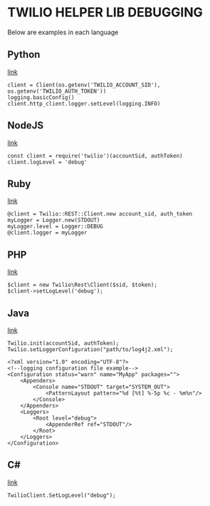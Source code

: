 # TWILIO HELPER LIB DEBUGGING

Below are examples in each language

## Python 
[link](https://github.com/twilio/twilio-python)
```
client = Client(os.getenv('TWILIO_ACCOUNT_SID'), os.getenv('TWILIO_AUTH_TOKEN'))
logging.basicConfig()
client.http_client.logger.setLevel(logging.INFO)
```

## NodeJS
[link](https://github.com/twilio/twilio-node)
```
const client = require('twilio')(accountSid, authToken)
client.logLevel = 'debug'
```

## Ruby
[link](https://github.com/twilio/twilio-ruby)
```
@client = Twilio::REST::Client.new account_sid, auth_token
myLogger = Logger.new(STDOUT)
myLogger.level = Logger::DEBUG
@client.logger = myLogger
```

## PHP
[link](https://github.com/twilio/twilio-php)
```
$client = new Twilio\Rest\Client($sid, $token);
$client->setLogLevel('debug');
```

## Java
[link](https://github.com/twilio/twilio-java)
```
Twilio.init(accountSid, authToken);
Twilio.setLoggerConfiguration("path/to/log4j2.xml");
```

```
<?xml version="1.0" encoding="UTF-8"?>
<!--logging configuration file example-->
<Configuration status="warn" name="MyApp" packages="">
    <Appenders>
        <Console name="STDOUT" target="SYSTEM_OUT">
            <PatternLayout pattern="%d [%t] %-5p %c - %m%n"/>
        </Console>
    </Appenders>
    <Loggers>
        <Root level="debug">
            <AppenderRef ref="STDOUT"/>
        </Root>
    </Loggers>
</Configuration>
```

## C#
[link](https://github.com/twilio/twilio-csharp)

```
TwilioClient.SetLogLevel("debug");
```